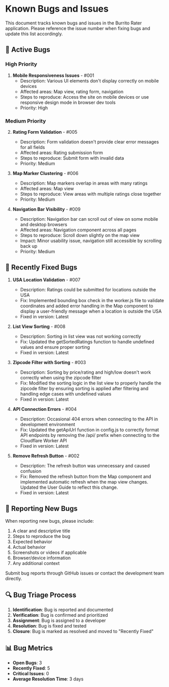 # Known Bugs and Issues

This document tracks known bugs and issues in the Burrito Rater application. Please reference the issue number when fixing bugs and update this list accordingly.

## 🐛 Active Bugs

### High Priority

1. **Mobile Responsiveness Issues** - #001
   - Description: Various UI elements don't display correctly on mobile devices
   - Affected areas: Map view, rating form, navigation
   - Steps to reproduce: Access the site on mobile devices or use responsive design mode in browser dev tools
   - Priority: High

### Medium Priority

2. **Rating Form Validation** - #005
   - Description: Form validation doesn't provide clear error messages for all fields
   - Affected areas: Rating submission form
   - Steps to reproduce: Submit form with invalid data
   - Priority: Medium

3. **Map Marker Clustering** - #006
   - Description: Map markers overlap in areas with many ratings
   - Affected areas: Map view
   - Steps to reproduce: View areas with multiple ratings close together
   - Priority: Medium

4. **Navigation Bar Visibility** - #009
   - Description: Navigation bar can scroll out of view on some mobile and desktop browsers
   - Affected areas: Navigation component across all pages
   - Steps to reproduce: Scroll down slightly on the map view
   - Impact: Minor usability issue, navigation still accessible by scrolling back up
   - Priority: Medium

## 🔄 Recently Fixed Bugs

1. **USA Location Validation** - #007
   - Description: Ratings could be submitted for locations outside the USA
   - Fix: Implemented bounding box check in the worker.js file to validate coordinates and added error handling in the Map component to display a user-friendly message when a location is outside the USA
   - Fixed in version: Latest

2. **List View Sorting** - #008
   - Description: Sorting in list view was not working correctly
   - Fix: Updated the getSortedRatings function to handle undefined values and ensure proper sorting
   - Fixed in version: Latest

3. **Zipcode Filter with Sorting** - #003
   - Description: Sorting by price/rating and high/low doesn't work correctly when using the zipcode filter
   - Fix: Modified the sorting logic in the list view to properly handle the zipcode filter by ensuring sorting is applied after filtering and handling edge cases with undefined values
   - Fixed in version: Latest

4. **API Connection Errors** - #004
   - Description: Occasional 404 errors when connecting to the API in development environment
   - Fix: Updated the getApiUrl function in config.js to correctly format API endpoints by removing the /api/ prefix when connecting to the Cloudflare Worker API
   - Fixed in version: Latest

5. **Remove Refresh Button** - #002
   - Description: The refresh button was unnecessary and caused confusion
   - Fix: Removed the refresh button from the Map component and implemented automatic refresh when the map view changes. Updated the User Guide to reflect this change.
   - Fixed in version: Latest

## 📝 Reporting New Bugs

When reporting new bugs, please include:

1. A clear and descriptive title
2. Steps to reproduce the bug
3. Expected behavior
4. Actual behavior
5. Screenshots or videos if applicable
6. Browser/device information
7. Any additional context

Submit bug reports through GitHub issues or contact the development team directly.

## 🔍 Bug Triage Process

1. **Identification**: Bug is reported and documented
2. **Verification**: Bug is confirmed and prioritized
3. **Assignment**: Bug is assigned to a developer
4. **Resolution**: Bug is fixed and tested
5. **Closure**: Bug is marked as resolved and moved to "Recently Fixed"

## 📊 Bug Metrics

- **Open Bugs**: 3
- **Recently Fixed**: 5
- **Critical Issues**: 0
- **Average Resolution Time**: 3 days 